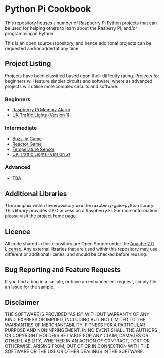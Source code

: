 # Python Pi Cookbook

This repository houses a number of Raspberry Pi Python projects that can be used for helping others to learn about the Rasberry Pi, and/or programming in Python.

This is an open source repository, and hence additional projects can be requested and/or added at any time.

## Project Listing

Projects have been classified based upon their difficulty rating. Projects for beginners will feature simpler circuits and software, where as advanced projects will utilise more complex circuits and software.


### Beginners

* [Raspberry Pi Memory Alarm](https://github.com/LukeHackett/python-pi-cookbook/tree/master/memory-alarm)
* [UK Traffic Lights (Version 1)](https://github.com/LukeHackett/python-pi-cookbook/tree/master/traffic-lights)

### Intermediate

* [Buzz-in Game](https://github.com/LukeHackett/python-pi-cookbook/tree/master/buzz-in)
* [Reactor Game](https://github.com/LukeHackett/python-pi-cookbook/tree/master/reactor)
* [Temperature Sensor](https://github.com/LukeHackett/python-pi-cookbook/tree/master/temperature-sensor)
* [UK Traffic Lights (Version 2)](https://github.com/LukeHackett/python-pi-cookbook/tree/master/traffic-lights-2)

### Advanced

* TBA


## Additional Libraries

The samples within the repository use the raspberry-gpio-python library. This library provides GPIO access on a Raspberry Pi. For more information please visit the [project home page](http://code.google.com/p/raspberry-gpio-python/).


## Licence

All code shared in this repository are Open Source under the [Apache 2.0 License](http://www.apache.org/licenses/LICENSE-2.0.html). Any external libraries that are used within this repository may use different or additional licenes, and should be checked before reusing. 


## Bug Reporting and Feature Requests

If you find a bug in a sample, or have an enhancement request, simply file an [Issue](https://github.com/LukeHackett/python-pi-cookbook/issues) for the sample.


## Disclaimer

THE SOFTWARE IS PROVIDED "AS IS", WITHOUT WARRANTY OF ANY KIND, EXPRESS OR IMPLIED, INCLUDING BUT NOT LIMITED TO THE WARRANTIES OF MERCHANTABILITY, FITNESS FOR A PARTICULAR PURPOSE AND NONINFRINGEMENT. IN NO EVENT SHALL THE AUTHORS OR COPYRIGHT HOLDERS BE LIABLE FOR ANY CLAIM, DAMAGES OR OTHER LIABILITY, WHETHER IN AN ACTION OF CONTRACT, TORT OR OTHERWISE, ARISING FROM, OUT OF OR IN CONNECTION WITH THE SOFTWARE OR THE USE OR OTHER DEALINGS IN THE SOFTWARE.
